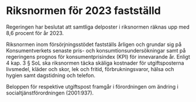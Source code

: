 # Riksnormen för 2023 fastställd

Regeringen har beslutat att samtliga delposter i riksnormen räknas upp med 8,6 procent för år 2023\.


Riksnormen inom försörjningsstödet fastställs årligen och grundar sig på Konsumentverkets senaste pris\- och konsumtionsundersökningar samt på regeringens prognos för konsumentprisindex (KPI) för innevarande år. Enligt 4 kap. 3 § SoL ska riksnormen täcka skäliga kostnader för utgifts­posterna livsmedel, kläder och skor, lek och fritid, förbruk­nings­varor, hälsa och hygien samt dagstidning och telefon.

Beloppen för respektive utgiftspost framgår i förordningen om ändring i socialtjänstförordningen (2001:937\).
